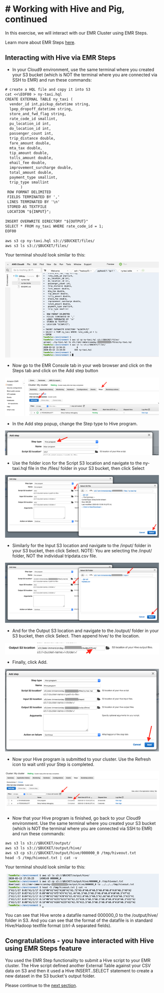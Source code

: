 # # Working with Hive and Pig, continued

In this exercise, we will interact with our EMR Cluster using EMR Steps.

Learn more about EMR Steps [here](https://docs.aws.amazon.com/emr/latest/ManagementGuide/emr-overview.html#emr-overview-data-processing).

## Interacting with Hive via EMR Steps

* In your Cloud9 environment, use the same terminal where you created your S3 bucket (which is NOT the terminal where you are connected via SSH to EMR) and run these commands:

```
# create a HQL file and copy it into S3
cat <<\EOF00 > ny-taxi.hql
CREATE EXTERNAL TABLE ny_taxi (
  vendor_id int,pickup_datetime string,
  lpep_dropoff_datetime string,
  store_and_fwd_flag string,
  rate_code_id smallint,
  pu_location_id int,
  do_location_id int,
  passenger_count int,
  trip_distance double,
  fare_amount double,
  mta_tax double,
  tip_amount double,
  tolls_amount double,
  ehail_fee double,
  improvement_surcharge double,
  total_amount double,
  payment_type smallint,
  trip_type smallint
       )
 ROW FORMAT DELIMITED
 FIELDS TERMINATED BY ','
 LINES TERMINATED BY '\n'
 STORED AS TEXTFILE
 LOCATION "${INPUT}";

INSERT OVERWRITE DIRECTORY "${OUTPUT}"
SELECT * FROM ny_taxi WHERE rate_code_id = 1;
EOF00

aws s3 cp ny-taxi.hql s3://$BUCKET/files/
aws s3 ls s3://$BUCKET/files/

```

Your terminal should look similar to this:

![screenshot](images/H7.png)

* Now go to the EMR Console tab in your web browser and click on the Steps tab and click on the Add step button

![screenshot](images/H8.png)

* In the Add step popup, change the Step type to Hive program.

![screenshot](images/H9.png)

* Use the folder icon for the Script S3 location and navigate to the ny-taxi.hql file in the /files/ folder in your S3 bucket, then click Select

![screenshot](images/H10.png)

* Similarly for the Input S3 location and navigate to the /input/ folder in your S3 bucket, then click Select.  NOTE: You are selecting the /input/ folder, NOT the individual tripdata.csv file.

![screenshot](images/H11.png)

* And for the Output S3 location and navigate to the /output/ folder in your S3 bucket, then click Select.  Then append hive/ to the location.

![screenshot](images/H12.png)

* Finally, click Add.

![screenshot](images/H13.png)

* Now your Hive program is submitted to your cluster.  Use the Refresh icon to wait until your Step is completed.

![screenshot](images/H14.png)

* Now that your Hive program is finished, go back to your Cloud9 environment.  Use the same terminal where you created your S3 bucket (which is NOT the terminal where you are connected via SSH to EMR) and run these commands:

```
aws s3 ls s3://$BUCKET/output/
aws s3 ls s3://$BUCKET/output/hive/
aws s3 cp s3://$BUCKET/output/hive/000000_0 /tmp/hiveout.txt
head -5 /tmp/hiveout.txt | cat -v

```
Your terminal should look similar to this:

![screenshot](images/H15.png)

You can see that Hive wrote a datafile named 000000_0 to the /output/hive/ folder in S3.  And you can see that the format of the datafile is in standard Hive/Hadoop textfile format (ctrl-A separated fields).

## Congratulations - you have interacted with Hive using EMR Steps feature
You used the EMR Step functionality to submit a Hive script to your EMR cluster.  The Hive script defined another External Table against your CSV data on S3 and then it used a Hive INSERT..SELECT statement to create a new dataset in the S3 bucket's output folder.

Please continue to the [next section](L2d-PigStep.md).
